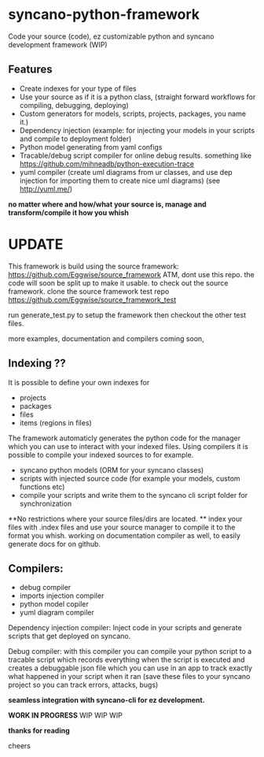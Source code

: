 # syncano-python-framework
Code your source (code), ez customizable python and syncano development framework (WIP)

Features
---
- Create indexes for your type of files
- Use your source as if it is a python class, (straight forward workflows for compiling, debugging, deploying)
- Custom generators for models, scripts, projects, packages, you name it.)
- Dependency injection (example: for injecting your models in your scripts and compile to deployment folder)
- Python model generating from yaml configs
- Tracable/debug script compiler for online debug results. something like https://github.com/mihneadb/python-execution-trace
- yuml compiler (create uml diagrams from ur classes, and use dep injection for importing them to create nice uml diagrams) (see http://yuml.me/)

**no matter where and how/what your source is, manage and transform/compile it how you whish**

# UPDATE
This framework is build using the source framework: https://github.com/Eggwise/source_framework
ATM, dont use this repo. the code will soon be split up to make it usable.
to check out the source framework. clone the source framework test repo
https://github.com/Eggwise/source_framework_test

run generate_test.py to setup the framework
then checkout the other test files.


more examples, documentation and compilers coming soon,






Indexing ??
---
It is possible to define your own indexes for
- projects
- packages
- files
- items (regions in files)

The framework automaticly generates the python code for the manager which you can use to interact with your indexed files.
Using compilers it is possible to compile your indexed sources to for example.
- syncano python models (ORM for your syncano classes)
- scripts with injected source code (for example your models, custom functions etc)
- compile your scripts and write them to the syncano cli script folder for synchronization


**No restrictions where your source files/dirs are located. **
index your files with .index files and use your source manager to compile it to the format you whish.
working on documentation compiler as well, to easily generate docs for on github.



Compilers:
---
- debug compiler
- imports injection compiler
- python model copiler
- yuml diagram compiler


Dependency injection compiler:
Inject code in your scripts and generate scripts that get deployed on syncano.


Debug compiler:
with this compiler you can compile your python script to a tracable script which records everything when the script is executed and creates a debuggable json file which you can use in an app to track exactly what happened in your script when it ran (save these files to your syncano project so you can track errors, attacks, bugs)



**seamless integration with syncano-cli for ez development.**

**WORK IN PROGRESS** 
WIP WIP WIP


**thanks for reading**

cheers

